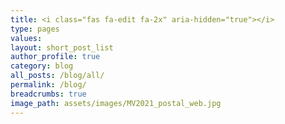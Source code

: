 ```yaml
---
title: <i class="fas fa-edit fa-2x" aria-hidden="true"></i>
type: pages
values:
layout: short_post_list
author_profile: true	
category: blog
all_posts: /blog/all/
permalink: /blog/
breadcrumbs: true
image_path: assets/images/MV2021_postal_web.jpg
---
```

